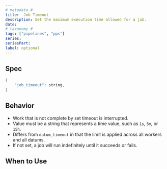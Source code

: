 ```yaml
---
# metadata # 
title:  Job Timeout
description: Set the maximum execution time allowed for a job.
date: 
# taxonomy #
tags: ["pipelines", "pps"]
series:
seriesPart:
label: optional
---
```


## Spec 

```s
{
    "job_timeout": string,
}
```

## Behavior 

- Work that is not complete by set timeout is interrupted.
- Value must be a string that represents a time value, such as `1s`, `5m`, or `15h`. 
- Differs from `datum_timeout` in that the limit is applied across all workers and all datums. 
- If not set, a job will run indefinitely until it succeeds or fails.


## When to Use 


